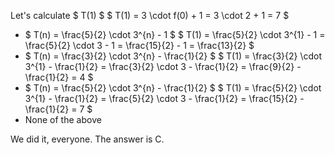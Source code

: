 Let's calculate $ T(1) $
$ T(1) = 3 \cdot f(0) + 1 = 3 \cdot 2 + 1 = 7 $

<ul>
<li> $ T(n) = \frac{5}{2} \cdot 3^{n} - 1 $ 
$ T(1) = \frac{5}{2} \cdot 3^{1} - 1 = \frac{5}{2} \cdot 3 - 1 = \frac{15}{2} - 1 = \frac{13}{2} $
<li> $ T(n) = \frac{3}{2} \cdot 3^{n} - \frac{1}{2} $ 
$ T(1) = \frac{3}{2} \cdot 3^{1} - \frac{1}{2} = \frac{3}{2} \cdot 3 - \frac{1}{2} = \frac{9}{2} - \frac{1}{2} = 4 $
<li> $ T(n) = \frac{5}{2} \cdot 3^{n} - \frac{1}{2} $ 
$ T(1) = \frac{5}{2} \cdot 3^{1} - \frac{1}{2} = \frac{5}{2} \cdot 3 - \frac{1}{2} = \frac{15}{2} - \frac{1}{2} = 7 $
<li> None of the above
</ul>
We did it, everyone. The answer is C.
